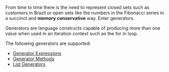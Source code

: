 From time to time there is the need to represent closed sets such as customers in Brazil or open sets like the numbers in the Fibonacci series in a succinct and **memory conservative** way. Enter generators.

Generators are language constructs capable of producing more than one value when used in an iteration context such as the for in loop.

The following generators are supported:

* [Generator Expressions](Generator-Expressions)
* [Generator Methods](Generator-Methods)
* [List Generators](List-Generators)
